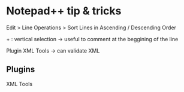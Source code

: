 # Notepad++ tip & tricks

Edit > Line Operations > Sort Lines in Ascending / Descending Order

<ALT>+<SHIFT> : vertical selection -> useful to comment at the beggining of the line

Plugin XML Tools -> can validate XML

## Plugins
XML Tools
